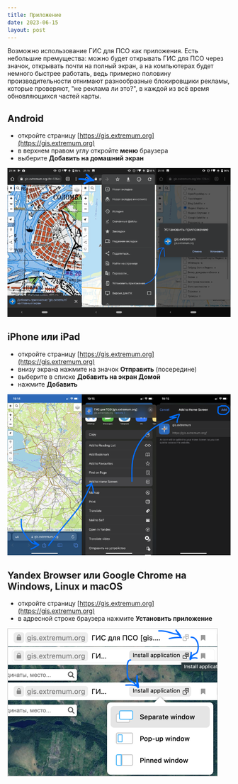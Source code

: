 ```yaml
---
title: Приложение
date: 2023-06-15
layout: post
---
```


Возможно использование ГИС для ПСО как приложения. Есть небольшие премущества: можно будет открывать ГИС для ПСО через значок, открывать почти на полный экран, а на компьютерах будет немного быстрее работать, ведь примерно половину производительности отнимают разнообразные блокировщики рекламы, которые проверяют, "не реклама ли это?", в каждой из всё время обновляющихся частей карты.

## Android
- откройте страницу [https://gis.extremum.org](https://gis.extremum.org)
- в верхнем правом углу откройте **меню** браузера
- выберите **Добавить на домашний экран**
<picture>
        <img src="/assets/images/ui-app-android.png">
</picture>

## iPhone или iPad
- откройте страницу [https://gis.extremum.org](https://gis.extremum.org)
- внизу экрана нажмите на значок **Отправить** (посередине)
- выберите в списке **Добавить на экран Домой**
- нажмите **Добавить**
<picture>
        <img src="/assets/images/ui-app-ios.png">
</picture>

## Yandex Browser или Google Chrome на Windows, Linux и macOS
- откройте страницу [https://gis.extremum.org](https://gis.extremum.org)
- в адресной строке браузера нажмите **Установить приложение**
<picture>
        <img src="/assets/images/ui-app-yawouser.png">
</picture>
